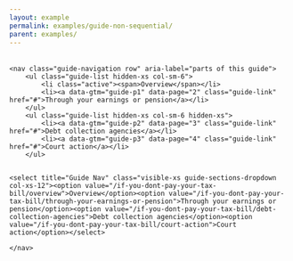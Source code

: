 ```yaml
---
layout: example
permalink: examples/guide-non-sequential/
parent: examples/
---
```



<div style="padding-top: 5px;">

	<nav class="guide-navigation row" aria-label="parts of this guide">
		<ul class="guide-list hidden-xs col-sm-6">
			<li class="active"><span>Overview</span></li>
			<li><a data-gtm="guide-p1" data-page="2" class="guide-link" href="#">Through your earnings or pension</a></li>
		</ul>
		<ul class="guide-list hidden-xs col-sm-6 hidden-xs">
			<li><a data-gtm="guide-p2" data-page="3" class="guide-link" href="#">Debt collection agencies</a></li>
			<li><a data-gtm="guide-p3" data-page="4" class="guide-link" href="#">Court action</a></li>
		</ul>


	<select title="Guide Nav" class="visible-xs guide-sections-dropdown col-xs-12"><option value="/if-you-dont-pay-your-tax-bill/overview">Overview</option><option value="/if-you-dont-pay-your-tax-bill/through-your-earnings-or-pension">Through your earnings or pension</option><option value="/if-you-dont-pay-your-tax-bill/debt-collection-agencies">Debt collection agencies</option><option value="/if-you-dont-pay-your-tax-bill/court-action">Court action</option></select>

	</nav>

</div>